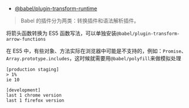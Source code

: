

- [@babel/plugin-transform-runtime](https://babeljs.io/docs/en/babel-plugin-transform-runtime#docsNav)

> Babel 的插件分为两类：转换插件和语法解析插件。

将箭头函数转换为 ES5 函数写法，可以单独安装`@babel/plugin-transform-arrow-functions`

在 ES5 中，有些对象、方法实际在浏览器中可能是不支持的，例如：`Promise`、`Array.prototype.includes`，这时候就需要用`@babel/polyfill`来做模拟处理



```
[production staging]
> 1%
ie 10

[development]
last 1 chrome version
last 1 firefox version
```

